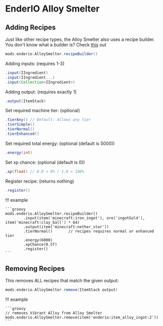 # EnderIO Alloy Smelter

## Adding Recipes

Just like other recipe types, the Alloy Smelter also uses a recipe builder. <br>
You don't know what a builder is? Check [this](https://groovyscript-docs.readthedocs.io/en/latest/groovy/builder/) out

```groovy
mods.enderio.AlloySmelter.recipeBuilder()
```

Adding inputs: (requires 1-3)

```groovy
.input(IIngredient)
.input(IIngredient...)
.input(Collection<IIngredient>)
```

Adding output: (requires exactly 1)

```groovy
.output(ItemStack)
```

Set required machine tier: (optional)

```groovy
.tierAny() // Default: Allows any tier
.tierSimple()
.tierNormal()
.tierEnhanced()
```

Set required total energy: (optional (default is 5000))

```groovy
.energy(int)
```

Set xp chance: (optional (default is 0))

```groovy
.xp(float) // 0.0 = 0% / 1.0 = 100%
```

Register recipe: (returns nothing)

```groovy
.register()
```

!!! example

    ```groovy
    mods.enderio.AlloySmelter.recipeBuilder()
            .input(item('minecraft:iron_ingot'), ore('ingotGold'), item('minecraft:clay_ball') * 64)
            .output(item('minecraft:nether_star'))
            .tierNormal()       // recipes requires normal or enhanced tier
            .energy(6000)
            .xpChance(0.5f)
            .register()
    ```

## Removing Recipes

This removes ALL recipes that match the given output:

```groovy
mods.enderio.AlloySmelter.remove(ItemStack output)
```

!!! example

    ```groovy
    // removes Vibrant Alloy from Alloy Smelter
    mods.enderio.AlloySmelter.remove(item('enderio:item_alloy_ingot:2'))
    ```
